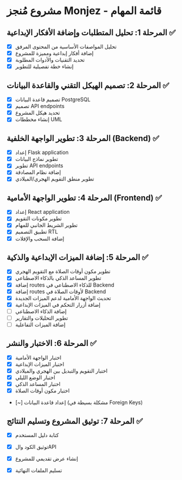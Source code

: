# مشروع مُنجز Monjez - قائمة المهام

## المرحلة 1: تحليل المتطلبات وإضافة الأفكار الإبداعية ✅
- [x] تحليل المواصفات الأساسية من المحتوى المرفق
- [x] إضافة أفكار إبداعية ومميزة للمشروع
- [x] تحديد التقنيات والأدوات المطلوبة
- [x] إنشاء خطة تفصيلية للتطوير

## المرحلة 2: تصميم الهيكل التقني والقاعدة البيانات ✅
- [x] تصميم قاعدة البيانات PostgreSQL
- [x] تصميم API endpoints
- [x] تحديد هيكل المشروع
- [x] إنشاء مخططات UML

## المرحلة 3: تطوير الواجهة الخلفية (Backend) ✅
- [x] إعداد Flask application
- [x] تطوير نماذج البيانات
- [x] تطوير API endpoints
- [x] إضافة نظام المصادقة
- [x] تطوير منطق التقويم الهجري/الميلادي

## المرحلة 4: تطوير الواجهة الأمامية (Frontend) ✅
- [x] إعداد React application
- [x] تطوير مكونات التقويم
- [x] تطوير الشريط الجانبي للمهام
- [x] تطبيق التصميم RTL
- [x] إضافة السحب والإفلات

## المرحلة 5: إضافة الميزات الإبداعية والذكية ✅
- [x] تطوير مكون أوقات الصلاة مع التقويم الهجري
- [x] تطوير المساعد الذكي بالذكاء الاصطناعي
- [x] إضافة routes للذكاء الاصطناعي في Backend
- [x] إضافة routes لأوقات الصلاة في Backend
- [x] تحديث الواجهة الأمامية لدعم الميزات الجديدة
- [x] إضافة أزرار التحكم في الميزات الإبداعية
- [ ] إضافة الذكاء الاصطناعي
- [ ] تطوير التحليلات والتقارير
- [ ] إضافة الميزات التفاعلية

## المرحلة 6: الاختبار والنشر ✅
- [x] اختبار الواجهة الأمامية
- [x] اختبار الميزات الإبداعية
- [x] اختبار التقويم والتبديل بين الهجري والميلادي
- [x] اختبار الوضع الليلي
- [x] اختبار المساعد الذكي
- [x] اختبار مكون أوقات الصلاة
- [~] إعداد قاعدة البيانات (مشكلة بسيطة في Foreign Keys)

## المرحلة 7: توثيق المشروع وتسليم النتائج ✅
- [x] كتابة دليل المستخدم
- [x] توثيق الكود والAPI
- [x] إنشاء عرض تقديمي للمشروع
- [x] تسليم الملفات النهائية

